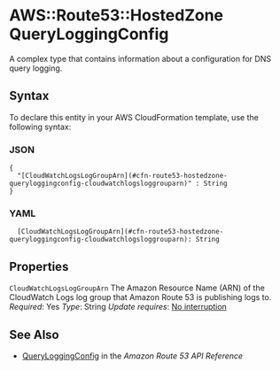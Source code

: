 # AWS::Route53::HostedZone QueryLoggingConfig<a name="aws-properties-route53-hostedzone-queryloggingconfig"></a>

A complex type that contains information about a configuration for DNS query logging\.

## Syntax<a name="aws-properties-route53-hostedzone-queryloggingconfig-syntax"></a>

To declare this entity in your AWS CloudFormation template, use the following syntax:

### JSON<a name="aws-properties-route53-hostedzone-queryloggingconfig-syntax.json"></a>

```
{
  "[CloudWatchLogsLogGroupArn](#cfn-route53-hostedzone-queryloggingconfig-cloudwatchlogsloggrouparn)" : String
}
```

### YAML<a name="aws-properties-route53-hostedzone-queryloggingconfig-syntax.yaml"></a>

```
  [CloudWatchLogsLogGroupArn](#cfn-route53-hostedzone-queryloggingconfig-cloudwatchlogsloggrouparn): String
```

## Properties<a name="aws-properties-route53-hostedzone-queryloggingconfig-properties"></a>

`CloudWatchLogsLogGroupArn`  <a name="cfn-route53-hostedzone-queryloggingconfig-cloudwatchlogsloggrouparn"></a>
The Amazon Resource Name \(ARN\) of the CloudWatch Logs log group that Amazon Route 53 is publishing logs to\.
*Required*: Yes
*Type*: String
*Update requires*: [No interruption](https://docs.aws.amazon.com/AWSCloudFormation/latest/UserGuide/using-cfn-updating-stacks-update-behaviors.html#update-no-interrupt)

## See Also<a name="aws-properties-route53-hostedzone-queryloggingconfig--seealso"></a>
+ [QueryLoggingConfig](https://docs.aws.amazon.com/Route53/latest/APIReference/API_QueryLoggingConfig.html) in the *Amazon Route 53 API Reference*
